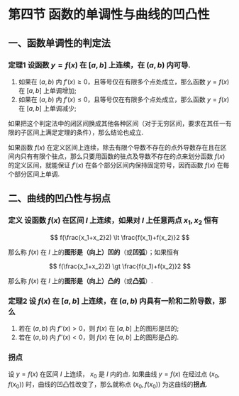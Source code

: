 # 第四节 函数的单调性与曲线的凹凸性

## 一、函数单调性的判定法

### 定理1 设函数 $y=f(x)$ 在 $[a,b]$ 上连续，在 $(a,b)$ 内可导.

1. 如果在 $(a,b)$ 内 $f'(x) \geqslant 0$，且等号仅在有限多个点处成立，那么函数 $y=f(x)$ 在 $[a,b]$ 上单调增加;
2. 如果在 $(a,b)$ 内 $f'(x) \leqslant 0$，且等号仅在有限多个点处成立，那么函数 $y=f(x)$ 在 $[a,b]$ 上单调减少;

如果把这个判定法中的闭区间换成其他各种区间（对于无穷区间，要求在其任一有限的子区间上满足定理的条件），那么结论也成立.

如果函数 $f(x)$ 在定义区间上连续，除去有限个导数不存在的点外导数存在且在区间内只有有限个驻点，那么只要用函数的驻点及导数不存在的点来划分函数 $f(x)$ 的定义区间，就能保证 $f'(x)$ 在各个部分区间内保持固定符号，因而函数 $f(x)$ 在每个部分区间上单调.

## 二、曲线的凹凸性与拐点

### 定义 设函数 $f(x)$ 在区间 $I$ 上连续，如果对 $I$ 上任意两点 $x_1, x_2$ 恒有

$$
f(\frac{x_1+x_2}2) \lt \frac{f(x_1)+f(x_2)}2
$$

那么称 $f(x)$ 在 $I$ 上的**图形是（向上）凹的**（或**凹弧**）；如果恒有

$$
f(\frac{x_1+x_2}2) \gt \frac{f(x_1)+f(x_2)}2
$$

那么称 $f(x)$ 在 $I$ 上的**图形是（向上）凸的**（或**凸弧**）.

### 定理2 设 $f(x)$ 在 $[a,b]$ 上连续，在 $(a,b)$ 内具有一阶和二阶导数，那么

1. 若在 $(a,b)$ 内 $f''(x)\gt 0$，则 $f(x)$ 在 $[a,b]$ 上的图形是凹的;
2. 若在 $(a,b)$ 内 $f''(x)\lt 0$，则 $f(x)$ 在 $[a,b]$ 上的图形是凸的.

### 拐点

设 $y=f(x)$ 在区间 $I$ 上连续， $x_0$ 是 $I$ 内的点. 如果曲线 $y=f(x)$ 在经过点 $(x_0, f(x_0))$ 时，曲线的凹凸性改变了，那么就称点 $(x_0, f(x_0))$ 为这曲线的**拐点**.

